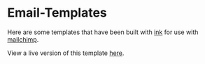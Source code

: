 Email-Templates
===============

Here are some templates that have been built with [ink](http://zurb.com/ink/) for use with [mailchimp](http://mailchimp.com/).

View a live version of this template [here](http://thomaskimura.github.io/inked/).
